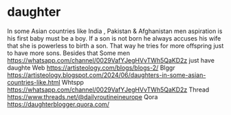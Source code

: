 # daughter
In some Asian countries like India , Pakistan &amp; Afghanistan men aspiration is his first baby must be a boy. If a son is not born he always accuses his wife that she is powerless to birth a son. That way he tries for more offspring just to have more sons.   Besides that Some men https://whatsapp.com/channel/0029VafYJegHVvTWh5QaKD2z just have daughte
Web
https://artisteology.com/blogs/blogs-2/
Blggr
https://artisteology.blogspot.com/2024/06/daughters-in-some-asian-countries-like.html
Whtspp
https://whatsapp.com/channel/0029VafYJegHVvTWh5QaKD2z
Thread
https://www.threads.net/@dailyroutineineurope 
Qora
https://daughterblogger.quora.com/

